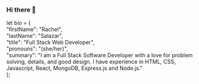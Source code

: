 ### Hi there 👋

let bio = { <br/>
"firstName": "Rachel", <br/>
"lastName": "Salazar", <br/>
"title": "Full Stack Web Developer", <br/>
"pronouns": "(she/her)", <br/>
"summary": "I am a Full Stack Software Developer with a love for problem solving, details, and good design. I have experience in HTML, CSS, Javascript, React, MongoDB, Express.js and Node.js." <br/>
};
